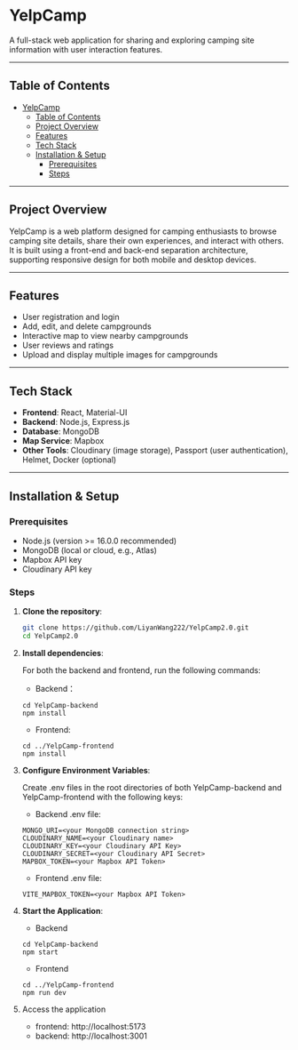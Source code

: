 # YelpCamp

A full-stack web application for sharing and exploring camping site information with user interaction features.

---

## Table of Contents

- [YelpCamp](#yelpcamp)
  - [Table of Contents](#table-of-contents)
  - [Project Overview](#project-overview)
  - [Features](#features)
  - [Tech Stack](#tech-stack)
  - [Installation \& Setup](#installation--setup)
    - [Prerequisites](#prerequisites)
    - [Steps](#steps)

---

## Project Overview

YelpCamp is a web platform designed for camping enthusiasts to browse camping site details, share their own experiences, and interact with others.  
It is built using a front-end and back-end separation architecture, supporting responsive design for both mobile and desktop devices.

---

## Features

- User registration and login  
- Add, edit, and delete campgrounds  
- Interactive map to view nearby campgrounds  
- User reviews and ratings  
- Upload and display multiple images for campgrounds   

---

## Tech Stack

- **Frontend**: React, Material-UI
- **Backend**: Node.js, Express.js 
- **Database**: MongoDB  
- **Map Service**: Mapbox  
- **Other Tools**: Cloudinary (image storage), Passport (user authentication), Helmet, Docker (optional)  

---

## Installation & Setup

### Prerequisites

- Node.js (version >= 16.0.0 recommended)  
- MongoDB (local or cloud, e.g., Atlas)  
- Mapbox API key  
- Cloudinary API key  

### Steps

1. **Clone the repository**:  
   ```bash
   git clone https://github.com/LiyanWang222/YelpCamp2.0.git
   cd YelpCamp2.0
2. **Install dependencies**:

    For both the backend and frontend, run the following commands:
    * Backend：
    ```
    cd YelpCamp-backend
    npm install
    ```
    * Frontend: 
    ```
    cd ../YelpCamp-frontend 
    npm install
    ```
3. **Configure Environment Variables**:

    Create .env files in the root directories of both YelpCamp-backend and YelpCamp-frontend with the following keys:
    * Backend .env file:
    ```
    MONGO_URI=<your MongoDB connection string>
    CLOUDINARY_NAME=<your Cloudinary name>
    CLOUDINARY_KEY=<your Cloudinary API Key>
    CLOUDINARY_SECRET=<your Cloudinary API Secret>
    MAPBOX_TOKEN=<your Mapbox API Token>
    ```
    * Frontend .env file:
    ```
    VITE_MAPBOX_TOKEN=<your Mapbox API Token>
    ```

4. **Start the Application**:
   * Backend
   ```
   cd YelpCamp-backend
   npm start
   ```
   * Frontend
   ```
   cd ../YelpCamp-frontend
   npm run dev
   ```

5. Access the application
   * frontend: http://localhost:5173
   * backend: http://localhost:3001



